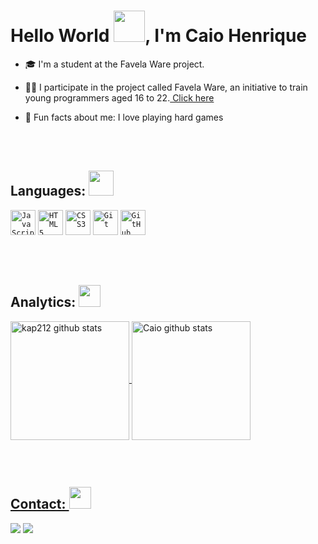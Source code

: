 <!-- Presentation -->
<h1 align= left>Hello World <img src="https://em-content.zobj.net/source/microsoft-teams/337/waving-hand_1f44b.png" width="50px">, I'm Caio Henrique</h1>

- 🎓 I'm a student at the Favela Ware project.

- 👨‍🏫 I participate in the project called Favela Ware, an initiative to train young programmers aged 16 to 22.<a href="https://favelaware.animahub.com.br/sobre" target="blank"> Click here</a>

- 🚀 Fun facts about me: I love playing hard games

<br><br>

<!-- Skills -->
<h2 align="left"> Languages: <img src="https://em-content.zobj.net/source/microsoft-teams/337/man-technologist_1f468-200d-1f4bb.png" width="40px"> </h2>

<code><img width="40px" src="https://cdn.jsdelivr.net/gh/devicons/devicon/icons/javascript/javascript-original.svg" title = "JavaScript"/></code>
<code><img width="40px" src="https://cdn.jsdelivr.net/gh/devicons/devicon/icons/html5/html5-original.svg" title = "HTML5"/></code>
<code><img width="40px" src="https://cdn.jsdelivr.net/gh/devicons/devicon/icons/css3/css3-original.svg" title = "CSS3"/></code>
<code><img width="40px" src="https://cdn.jsdelivr.net/gh/devicons/devicon/icons/git/git-original.svg" title = "Git"/></code>
<code><img width="40px" src="https://cdn.jsdelivr.net/gh/devicons/devicon/icons/github/github-original.svg" title = "GitHub"/></code>

<br><br>

<!-- Analitycs -->
<h2>Analytics: <img src="https://gifs.eco.br/wp-content/uploads/2022/10/gifs-de-graficos-0.gif" width="35px"> </h2>
<div align="left">
   <a href="https://github.com/kap212">
   <img height=190 align="center" src="https://github-readme-stats.vercel.app/api?username=kap212&show_icons=true&theme=dracula&hide_border=true&ring_color=F15050&title_color=F15050&icon_color=F7AE30&card_wildth=250" alt="kap212 github stats"/>    
   <img height=190 align="center" src="https://github-readme-stats.vercel.app/api/top-langs/?username=kap212&count_private=true&show_icons=true&theme=dracula&layout=compact&langs_count=6&hide_border=true&card_wildth=300&title_color=F15050&icon_color=F7AE30" alt="Caio github stats"/>   
</div>
 
  ##
  
 <!-- Contacts -->
<div> 
      <br><h2>Contact: <img src="https://em-content.zobj.net/source/microsoft-teams/337/telephone-receiver_1f4de.png" width="35px"></h2>
  <a href="https://www.instagram.com/caiohhenriquee/" target="_blank"><img src="https://img.shields.io/badge/-Instagram-%23E4405F?style=for-the-badge&logo=instagram&logoColor=white" target="_blank"></a>
  <a href="https://www.linkedin.com/in/caio-henrique-a22043279/" target="_blank"><img src="https://img.shields.io/badge/-LinkedIn-%230077B5?style=for-the-badge&logo=linkedin&logoColor=white" target="_blank"></a> 

<div>

